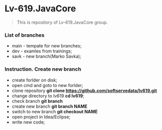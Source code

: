 # Lv-619.JavaCore

> This is repository of Lv-619.JavaCore group.

### List of branches

- main - tempate for new branches;
- dev - examles from trainings;
- savk - new branch(Marko Savka);

### Instruction. Create new branch

- create forlder on disk;
- open cmd and goto to new forlder;
- clone repository **git clone https://github.com/softservedata/lv619.git**
- change directory to lv619 **cd lv619**;
- check branch **git branch**
- create new branch **git branch NAME**
- switch to new branch **git checkout NAME**
- open project in Idea/Eclipse;
- write new code;
